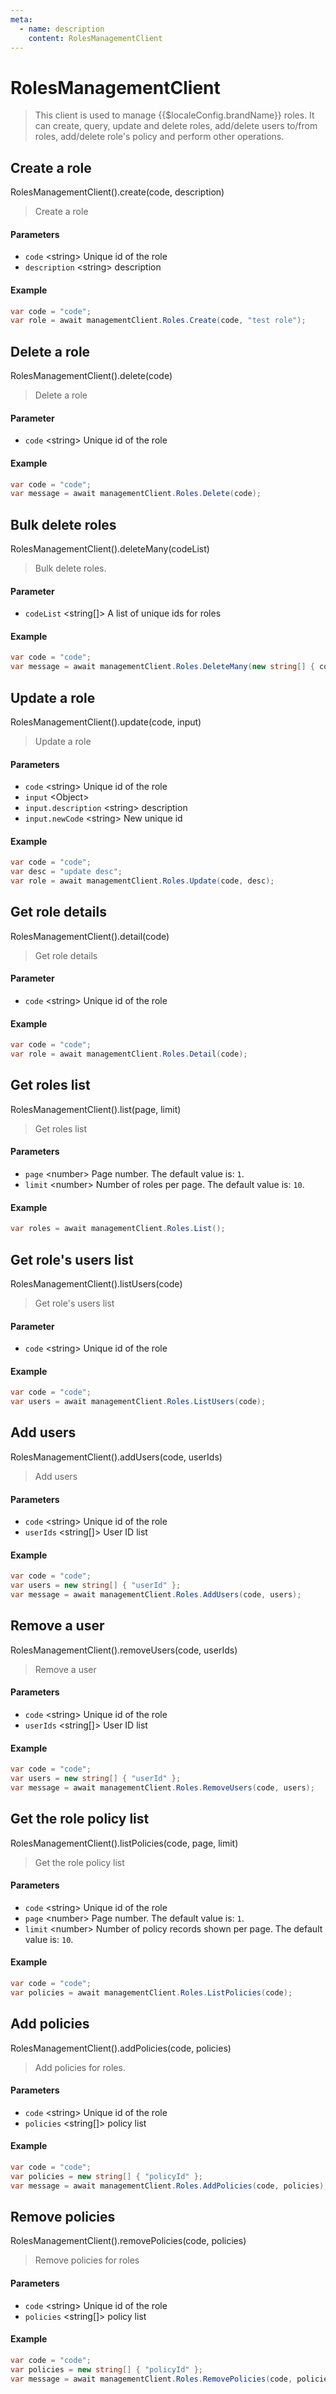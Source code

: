 ```yaml
---
meta:
  - name: description
    content: RolesManagementClient
---
```


# RolesManagementClient

<LastUpdated/>


> This client is used to manage {{$localeConfig.brandName}} roles. It can create, query, update and delete roles, add/delete users to/from roles, add/delete role's policy and perform other operations.

## Create a role

RolesManagementClient().create(code, description)

> Create a role

#### Parameters

- `code` \<string\> Unique id of the role
- `description` \<string\> description

#### Example

```csharp
var code = "code";
var role = await managementClient.Roles.Create(code, "test role");
```

## Delete a role

RolesManagementClient().delete(code)

> Delete a role

#### Parameter

- `code` \<string\> Unique id of the role

#### Example

```csharp
var code = "code";
var message = await managementClient.Roles.Delete(code);
```

## Bulk delete roles

RolesManagementClient().deleteMany(codeList)

> Bulk delete roles.

#### Parameter

- `codeList` \<string[]\> A list of unique ids for roles

#### Example

```csharp
var code = "code";
var message = await managementClient.Roles.DeleteMany(new string[] { code });
```

## Update a role

RolesManagementClient().update(code, input)

> Update a role

#### Parameters

- `code` \<string\> Unique id of the role
- `input` \<Object\>
- `input.description` \<string\> description
- `input.newCode` \<string\> New unique id

#### Example

```csharp
var code = "code";
var desc = "update desc";
var role = await managementClient.Roles.Update(code, desc);
```

## Get role details

RolesManagementClient().detail(code)

> Get role details

#### Parameter

- `code` \<string\> Unique id of the role

#### Example

```csharp
var code = "code";
var role = await managementClient.Roles.Detail(code);
```

## Get roles list

RolesManagementClient().list(page, limit)

> Get roles list

#### Parameters

- `page` \<number\> Page number. The default value is: `1`.
- `limit` \<number\> Number of roles per page. The default value is: `10`.

#### Example

```csharp
var roles = await managementClient.Roles.List();
```

## Get role's users list

RolesManagementClient().listUsers(code)

> Get role's users list

#### Parameter

- `code` \<string\> Unique id of the role

#### Example

```csharp
var code = "code";
var users = await managementClient.Roles.ListUsers(code);
```

## Add users

RolesManagementClient().addUsers(code, userIds)

> Add users

#### Parameters

- `code` \<string\> Unique id of the role
- `userIds` \<string[]\> User ID list

#### Example

```csharp
var code = "code";
var users = new string[] { "userId" };
var message = await managementClient.Roles.AddUsers(code, users);
```

## Remove a user

RolesManagementClient().removeUsers(code, userIds)

> Remove a user 

#### Parameters

- `code` \<string\> Unique id of the role
- `userIds` \<string[]\> User ID list

#### Example

```csharp
var code = "code";
var users = new string[] { "userId" };
var message = await managementClient.Roles.RemoveUsers(code, users);
```

## Get the role policy list

RolesManagementClient().listPolicies(code, page, limit)

> Get the role policy list

#### Parameters

- `code` \<string\> Unique id of the role
- `page` \<number\> Page number. The default value is: `1`.
- `limit` \<number\> Number of policy records shown per page. The default value is: `10`.

#### Example

```csharp
var code = "code";
var policies = await managementClient.Roles.ListPolicies(code);
```

## Add policies

RolesManagementClient().addPolicies(code, policies)

> Add policies for roles.

#### Parameters

- `code` \<string\> Unique id of the role
- `policies` \<string[]\> policy list

#### Example

```csharp
var code = "code";
var policies = new string[] { "policyId" };
var message = await managementClient.Roles.AddPolicies(code, policies);
```

## Remove policies

RolesManagementClient().removePolicies(code, policies)

> Remove policies for roles

#### Parameters

- `code` \<string\> Unique id of the role
- `policies` \<string[]\> policy list

#### Example

```csharp
var code = "code";
var policies = new string[] { "policyId" };
var message = await managementClient.Roles.RemovePolicies(code, policies);
```

